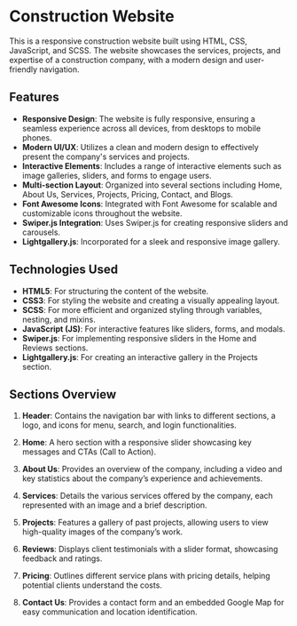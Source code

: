 # Construction Website

This is a responsive construction website built using HTML, CSS, JavaScript, and SCSS. The website showcases the services, projects, and expertise of a construction company, with a modern design and user-friendly navigation.

## Features

- **Responsive Design**: The website is fully responsive, ensuring a seamless experience across all devices, from desktops to mobile phones.
- **Modern UI/UX**: Utilizes a clean and modern design to effectively present the company's services and projects.
- **Interactive Elements**: Includes a range of interactive elements such as image galleries, sliders, and forms to engage users.
- **Multi-section Layout**: Organized into several sections including Home, About Us, Services, Projects, Pricing, Contact, and Blogs.
- **Font Awesome Icons**: Integrated with Font Awesome for scalable and customizable icons throughout the website.
- **Swiper.js Integration**: Uses Swiper.js for creating responsive sliders and carousels.
- **Lightgallery.js**: Incorporated for a sleek and responsive image gallery.

## Technologies Used

- **HTML5**: For structuring the content of the website.
- **CSS3**: For styling the website and creating a visually appealing layout.
- **SCSS**: For more efficient and organized styling through variables, nesting, and mixins.
- **JavaScript (JS)**: For interactive features like sliders, forms, and modals.
- **Swiper.js**: For implementing responsive sliders in the Home and Reviews sections.
- **Lightgallery.js**: For creating an interactive gallery in the Projects section.


## Sections Overview

1. **Header**: Contains the navigation bar with links to different sections, a logo, and icons for menu, search, and login functionalities.
   
2. **Home**: A hero section with a responsive slider showcasing key messages and CTAs (Call to Action).

3. **About Us**: Provides an overview of the company, including a video and key statistics about the company’s experience and achievements.

4. **Services**: Details the various services offered by the company, each represented with an image and a brief description.

5. **Projects**: Features a gallery of past projects, allowing users to view high-quality images of the company’s work.

6. **Reviews**: Displays client testimonials with a slider format, showcasing feedback and ratings.

7. **Pricing**: Outlines different service plans with pricing details, helping potential clients understand the costs.

8. **Contact Us**: Provides a contact form and an embedded Google Map for easy communication and location identification.

